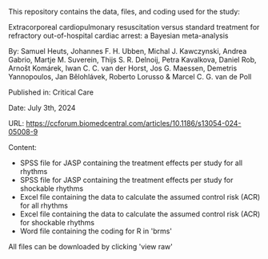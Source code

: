This repository contains the data, files, and coding used for the study:

Extracorporeal cardiopulmonary resuscitation versus standard treatment for refractory out-of-hospital cardiac arrest: a Bayesian meta-analysis

By: Samuel Heuts, Johannes F. H. Ubben, Michal J. Kawczynski, Andrea Gabrio, Martje M. Suverein, Thijs S. R. Delnoij, Petra Kavalkova, Daniel Rob, Arnošt Komárek, Iwan C. C. van der Horst, Jos G. Maessen, Demetris Yannopoulos, Jan Bělohlávek, Roberto Lorusso & Marcel C. G. van de Poll 

Published in: Critical Care

Date: July 3th, 2024

URL: https://ccforum.biomedcentral.com/articles/10.1186/s13054-024-05008-9

Content:
- SPSS file for JASP containing the treatment effects per study for all rhythms
- SPSS file for JASP containing the treatment effects per study for shockable rhythms
- Excel file containing the data to calculate the assumed control risk (ACR) for all rhythms
- Excel file containing the data to calculate the assumed control risk (ACR) for shockable rhythms
- Word file containing the coding for R in 'brms'
  
All files can be downloaded by clicking 'view raw' 

